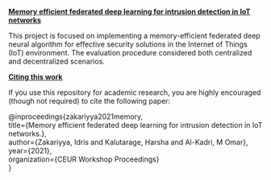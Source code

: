 <ins>**Memory efficient federated deep learning for intrusion detection in IoT networks**</ins>

This project is focused on implementing a memory-efficient federated deep neural algorithm for effective security solutions in the Internet of Things (IoT) environment. 
The evaluation procedure considered both centralized and decentralized scenarios.

<ins>**Citing this work**</ins>

If you use this repository for academic research, you are highly encouraged (though not required) to cite the following paper:

@inproceedings{zakariyya2021memory,  <br />
  title={Memory efficient federated deep learning for intrusion detection in IoT networks.}, <br />
  author={Zakariyya, Idris and Kalutarage, Harsha and Al-Kadri, M Omar},  <br />
  year={2021},  <br />
  organization={CEUR Workshop Proceedings}  <br />
}



